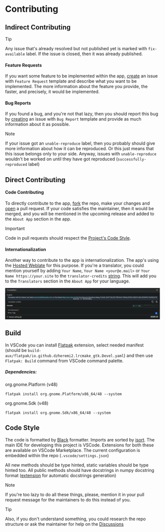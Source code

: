 # Contributing

## Indirect Contributing
>[!TIP]
>Any issue that's already resolved but not published yet is marked with `fix-available` label. If the issue is closed, then it was already published.
#### Feature Requests
If you want some feature to be implemented within the app, [create](https://github.com/Dzheremi2/Chronograph/issues) an issue with `Feature Request` template and describe what you want to be implemented. The more information about the feature you provide, the faster, and precisely, it would be implemented.

#### Bug Reports
If you found a bug, and you're not that lazy, then you should report this bug by [creating](https://github.com/Dzheremi2/Chronograph/issues) an issue with `Bug Report` template and provide as much information about it as possible.

>[!NOTE]
>If your issue got an `unable-reproduce` label, then you probably should give more information about how it can be reproduced. Or this just means that this issue belongs only to your side. Anyway, issues with `unable-reproduce` wouldn't be worked on until they have got reproduced (`successfully-reproduced` label)

## Direct Contributing
#### Code Contributing
To directly contribute to the app, [fork](https://github.com/Dzheremi2/Chronograph/fork) the repo, make your changes and [open](https://github.com/Dzheremi2/Chronograph/pulls) a pull request. If your code satisfies the maintainer, then it would be merged, and you will be mentioned in the upcoming release and added to the `About App` section in the app.

>[!IMPORTANT]
>Code in pull requests should respect the [Project's Code Style](#code-style).

#### Internationalization
Another way to contribute to the app is internationalization. The app's using the [Hosted Weblate](https://hosted.weblate.org/projects/chronograph/chronograph/) for this purpose. If you're a translator, you could mention yourself by adding `Your Name`, `Your Name <your@e.mail>` or `Your Name https://your.site` to the `translator-credits` [string](https://hosted.weblate.org/translate/chronograph/chronograph/fi/?checksum=deecda9491124d4f&sort_by=-priority,position). This will add you to the `Translators` section in the `About App` for your language.

![](docs/screenshots/translator-credits.png)

## Build
In VSCode you can install [Flatpak](https://marketplace.visualstudio.com/items?itemName=bilelmoussaoui.flatpak-vscode) extension, select needed manifest (should be `build-aux/flatpak/io.github.dzheremi2.lrcmake_gtk.Devel.yaml`) and then use `Flatpak: Build` command from VSCode command palette.

##### Dependencies:
org.gnome.Platform (v48)
```shell
flatpak install org.gnome.Platform/x86_64/48 --system
```
org.gnome.Sdk (v48)
```shell
flatpak install org.gnome.Sdk/x86_64/48 --system
```

## Code Style
The code is formatted by [Black](https://github.com/psf/black) formatter. Imports are sorted by [isort](https://github.com/pycqa/isort).
The main IDE for developing this project is VSCode. Extensions for both these are available on VSCode Marketplace. The current configuration is embedded within the repo (`.vscode/settings.json`)

All new methods should be type hinted, static variables should be type hinted too. All public methods should have docstrings in numpy docstring format ([extension](https://marketplace.visualstudio.com/items?itemName=njpwerner.autodocstring) for automatic docstrings generation)

>[!NOTE]
>If you're too lazy to do all these things, please, mention it in your pull request message for the maintainers to do this instead of you.

>[!TIP]
> Also, if you don't understand something, you could research the repo structure or ask the maintainer for help on the [Discussions](https://github.com/Dzheremi2/Chronograph/discussions)